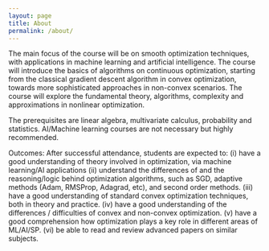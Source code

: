 ```yaml
---
layout: page
title: About
permalink: /about/
---
```



The main focus of the course will be on smooth optimization techniques, with applications in machine learning and artificial intelligence. The course will introduce the basics of algorithms on continuous optimization, starting from the classical gradient descent algorithm in convex optimization, towards more sophisticated approaches in non-convex scenarios. The course will explore the fundamental theory, algorithms, complexity and approximations in nonlinear optimization. 

The prerequisites are linear algebra, multivariate calculus, probability and statistics. AI/Machine learning courses are not necessary but highly recommended.

Outcomes:
After successful attendance, students are expected to:
(i) have a good understanding of theory involved in optimization, via machine learning/AI applications
(ii) understand the differences of and the reasoning/logic behind optimization algorithms, such as SGD, adaptive methods (Adam, RMSProp, Adagrad, etc), and second order methods.
(iii) have a good understanding of standard convex optimization techniques, both in theory and practice.
(iv) have a good understanding of the differences / difficulties of convex and non-convex optimization.
(v)  have a good comprehension how optimization plays a key role in different areas of ML/AI/SP.
(vi)  be able to read and review advanced papers on similar subjects.
